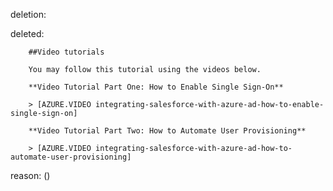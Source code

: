 deletion:

deleted:

		##Video tutorials
		
		You may follow this tutorial using the videos below.
		
		**Video Tutorial Part One: How to Enable Single Sign-On**
		
		> [AZURE.VIDEO integrating-salesforce-with-azure-ad-how-to-enable-single-sign-on]
		
		**Video Tutorial Part Two: How to Automate User Provisioning**
		
		> [AZURE.VIDEO integrating-salesforce-with-azure-ad-how-to-automate-user-provisioning]

reason: ()

